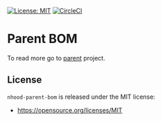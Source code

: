 [![License: MIT](https://img.shields.io/badge/License-MIT-yellow.svg)](https://opensource.org/licenses/MIT)
[![CircleCI](https://circleci.com/gh/nhood-org/nhood-parent-bom.svg?style=shield)](https://circleci.com/gh/nhood-org/nhood-parent-bom)

# Parent BOM

To read more go to [parent](https://github.com/nhood-org/nhood-docs) project.

## License

`nhood-parent-bom` is released under the MIT license:
- https://opensource.org/licenses/MIT
